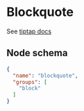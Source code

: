 # Blockquote

See [tiptap docs](https://tiptap.dev/api/nodes/blockquote)

## Node schema

```json
{
  "name": "blockquote",
  "groups": [
    "block"
  ]
}
```
